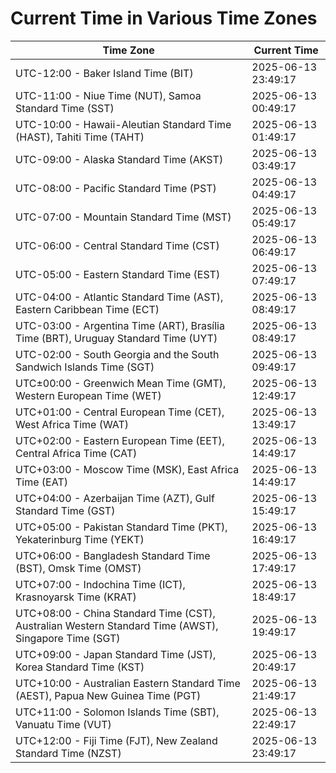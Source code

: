 # Current Time in Various Time Zones

| Time Zone | Current Time |
|-----------|--------------|
| UTC-12:00 - Baker Island Time (BIT) | 2025-06-13 23:49:17 |
| UTC-11:00 - Niue Time (NUT), Samoa Standard Time (SST) | 2025-06-13 00:49:17 |
| UTC-10:00 - Hawaii-Aleutian Standard Time (HAST), Tahiti Time (TAHT) | 2025-06-13 01:49:17 |
| UTC-09:00 - Alaska Standard Time (AKST) | 2025-06-13 03:49:17 |
| UTC-08:00 - Pacific Standard Time (PST) | 2025-06-13 04:49:17 |
| UTC-07:00 - Mountain Standard Time (MST) | 2025-06-13 05:49:17 |
| UTC-06:00 - Central Standard Time (CST) | 2025-06-13 06:49:17 |
| UTC-05:00 - Eastern Standard Time (EST) | 2025-06-13 07:49:17 |
| UTC-04:00 - Atlantic Standard Time (AST), Eastern Caribbean Time (ECT) | 2025-06-13 08:49:17 |
| UTC-03:00 - Argentina Time (ART), Brasília Time (BRT), Uruguay Standard Time (UYT) | 2025-06-13 08:49:17 |
| UTC-02:00 - South Georgia and the South Sandwich Islands Time (SGT) | 2025-06-13 09:49:17 |
| UTC±00:00 - Greenwich Mean Time (GMT), Western European Time (WET) | 2025-06-13 12:49:17 |
| UTC+01:00 - Central European Time (CET), West Africa Time (WAT) | 2025-06-13 13:49:17 |
| UTC+02:00 - Eastern European Time (EET), Central Africa Time (CAT) | 2025-06-13 14:49:17 |
| UTC+03:00 - Moscow Time (MSK), East Africa Time (EAT) | 2025-06-13 14:49:17 |
| UTC+04:00 - Azerbaijan Time (AZT), Gulf Standard Time (GST) | 2025-06-13 15:49:17 |
| UTC+05:00 - Pakistan Standard Time (PKT), Yekaterinburg Time (YEKT) | 2025-06-13 16:49:17 |
| UTC+06:00 - Bangladesh Standard Time (BST), Omsk Time (OMST) | 2025-06-13 17:49:17 |
| UTC+07:00 - Indochina Time (ICT), Krasnoyarsk Time (KRAT) | 2025-06-13 18:49:17 |
| UTC+08:00 - China Standard Time (CST), Australian Western Standard Time (AWST), Singapore Time (SGT) | 2025-06-13 19:49:17 |
| UTC+09:00 - Japan Standard Time (JST), Korea Standard Time (KST) | 2025-06-13 20:49:17 |
| UTC+10:00 - Australian Eastern Standard Time (AEST), Papua New Guinea Time (PGT) | 2025-06-13 21:49:17 |
| UTC+11:00 - Solomon Islands Time (SBT), Vanuatu Time (VUT) | 2025-06-13 22:49:17 |
| UTC+12:00 - Fiji Time (FJT), New Zealand Standard Time (NZST) | 2025-06-13 23:49:17 |
